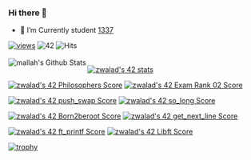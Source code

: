 ### Hi there 👋

- 🌱 I’m Currently student <a href="https://1337.ma/en">1337</a>

[![views](https://komarev.com/ghpvc/?username=LILZ4CK&label=Profile%20views&color=fe75a9&style=flat)](https://github.com/LILZ4CK/)
![42](https://badgen.net/badge/Born2Code/zwalad/green?cache=86400&icon=https://meta.intra.42.fr/assets/42_logo-7dfc9110a5319a308863b96bda33cea995046d1731cebb735e41b16255106c12.svg) 
![Hits](https://hits.seeyoufarm.com/api/count/incr/badge.svg?url=https%3A%2F%2Fgithub.com%2Fzwalad)
<br />
<br />
<img align="left" alt="mallah's Github Stats" src="https://github-readme-stats.vercel.app/api?username=LILZ4CK&show_icons=true&hide_border=true" />


[![zwalad's 42 stats](https://badge42.vercel.app/api/v2/cl26ni8xv000609jowu6cqvbj/stats?cursusId=21&coalitionId=80)](https://github.com/JaeSeoKim/badge42)

[![zwalad's 42 Philosophers Score](https://badge42.vercel.app/api/v2/cl26ni8xv000609jowu6cqvbj/project/2596528)](https://github.com/JaeSeoKim/badge42)
[![zwalad's 42 Exam Rank 02 Score](https://badge42.vercel.app/api/v2/cl26ni8xv000609jowu6cqvbj/project/2442931)](https://github.com/JaeSeoKim/badge42)

[![zwalad's 42 push_swap Score](https://badge42.vercel.app/api/v2/cl26ni8xv000609jowu6cqvbj/project/2513139)](https://github.com/JaeSeoKim/badge42)
[![zwalad's 42 so_long Score](https://badge42.vercel.app/api/v2/cl26ni8xv000609jowu6cqvbj/project/2445105)](https://github.com/JaeSeoKim/badge42)

[![zwalad's 42 Born2beroot Score](https://badge42.vercel.app/api/v2/cl26ni8xv000609jowu6cqvbj/project/2432709)](https://github.com/JaeSeoKim/badge42)
[![zwalad's 42 get_next_line Score](https://badge42.vercel.app/api/v2/cl26ni8xv000609jowu6cqvbj/project/2428151)](https://github.com/JaeSeoKim/badge42)

[![zwalad's 42 ft_printf Score](https://badge42.vercel.app/api/v2/cl26ni8xv000609jowu6cqvbj/project/2423458)](https://github.com/JaeSeoKim/badge42)
[![zwalad's 42 Libft Score](https://badge42.vercel.app/api/v2/cl26ni8xv000609jowu6cqvbj/project/2395283)](https://github.com/JaeSeoKim/badge42)

[![trophy](https://github-profile-trophy.vercel.app/?username=LiLZ4CK&theme=onedark)](https://github.com/ryo-ma/github-profile-trophy)
